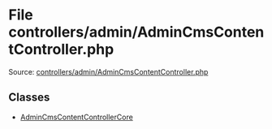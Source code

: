 File controllers/admin/AdminCmsContentController.php
=========

Source: [controllers/admin/AdminCmsContentController.php](https://github.com/PrestaShop/PrestaShop/blob/1.5.0.9/controllers/admin/AdminCmsContentController.php)


Classes
-------

* [AdminCmsContentControllerCore](class.AdminCmsContentControllerCore.md)

